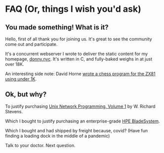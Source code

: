# FAQ (Or, things I wish you'd ask)

## You made something! What is it?
Hello, first of all thank you for joining us.
It's great to see the community come out and
participate.

It's a concurrent webserver I wrote to deliver
the static content for my homepage, [donny.nyc](https://donny.nyc).
It's written in C, and fully-baked weighs in at just over 18K.

An interesting side note: David Horne [wrote a chess program for the ZX81 using under 1K](https://thad.frogley.info/archive/the_greatest_program.html).

## Ok, but why?
To justify purchasing [Unix Network Programming, Volume 1](https://www.goodreads.com/book/show/258607.Unix_Network_Programming_Volume_1) by W. Richard Stevens.

Which I bought to justify purchasing an enterprise-grade [HPE BladeSystem](https://buy.hpe.com/us/en/options/enclosures-chassis/bladesystem-c-class-enclosures/bladesystem-c-class-enclosures/hpe-bladesystem-c3000-enclosures/p/3540808).

Which I bought and had shipped by freight because, covid?
(Have fun finding a loading dock in the middle of a pandemic)

Talk to your doctor. Next question.
